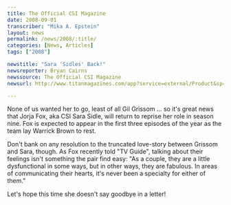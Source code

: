 ```yaml
---
title: The Official CSI Magazine
date: 2008-09-01
transcriber: "Mika A. Epstein"
layout: news
permalink: /news/2008/:title/
categories: [News, Articles]
tags: ["2008"]

newstitle: "Sara 'Sidles' Back!"
newsreporter: Bryan Cairns
newssource: The Official CSI Magazine
newsurl: http://www.titanmagazines.com/app?service=external/Product&sp=l1075

---
```


None of us wanted her to go, least of all Gil Grissom ... so it's great news that Jorja Fox, aka CSI Sara Sidle, will return to reprise her role in season nine. Fox is expected to appear in the first three episodes of the year as the team lay Warrick Brown to rest.

Don't bank on any resolution to the truncated love-story between Grissom and Sara, though. As Fox recently told "TV Guide", talking about their feelings isn't something the pair find easy: "As a couple, they are a little dysfunctional in some ways, but in other ways, they are fabulous. In areas of communicating their hearts, it's never been a specialty for either of them."

Let's hope this time she doesn't say goodbye in a letter!
